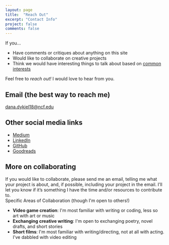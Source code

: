 ```yaml
---
layout: page
title:  "Reach Out"
excerpt: "Contact Info"
project: false
comments: false
---
```


If you...
* Have comments or critiques about anything on this site
* Would like to collaborate on creative projects
* Think we would have interesting things to talk about based on [common interests](https://ddykiel.github.io/additional-about/) 

Feel free to *reach out!* I would love to hear from you.

## Email (the best way to reach me)
dana.dykiel18@ncf.edu

## Other social media links
* [Medium](https://medium.com/@ddykiel)
* [LinkedIn](https://www.linkedin.com/in/dana-dykiel/)
* [GitHub](https://github.com/ddykiel)
* [Goodreads](https://www.goodreads.com/user/show/18402070-daniel)

## More on collaborating
If you would like to collaborate, please send me an email, telling me what your project is about, and, if possible, including your project in the email. I’ll let you know if it’s something I have the time and/or resources to contribute to. 
<br>
Specific Areas of Collaboration (though I'm open to others!)
* <b>Video game creation</b>: I'm most familiar with writing or coding, less so art with art or music
* <b>Exchanging creative writing</b>: I'm open to exchanging poetry, novel drafts, and short stories
* <b>Short films</b>: I'm most familiar with writing/directing, not at all with acting. I've dabbled with video editing
